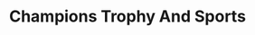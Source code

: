 ---
title: "Champions Trophy And Sports"
url: /vellangallur/champions-trophy-and-sports-kodungallur-shornur-road/
shop: sports
---